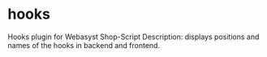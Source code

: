 # hooks
Hooks plugin for Webasyst Shop-Script
Description: displays positions and names of the hooks in backend and frontend.
